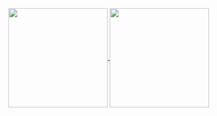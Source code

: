 <a href="https://github.com/G4ttis">
  <img height=200 align="center" src="https://github-readme-stats.vercel.app/api?username=G4ttis&theme=onedark" />
</a>
<a href="https://github.com/G4ttis">
  <img height=200 align="center" src="https://github-readme-stats.vercel.app/api/top-langs?username=G4ttis&layout=compact&langs_count=8&card_width=320&theme=onedark" />
</a>
